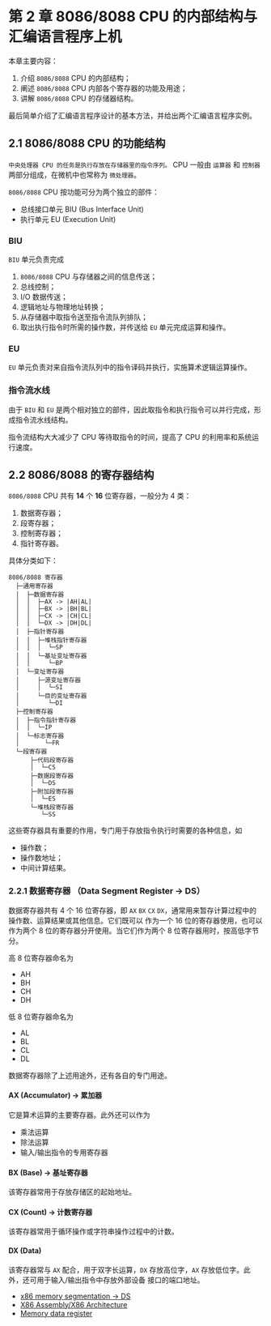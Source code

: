 # 第 2 章 8086/8088 CPU 的内部结构与汇编语言程序上机
本章主要内容：

1. 介绍 `8086/8088` CPU 的内部结构；
2. 阐述 `8086/8088` CPU 内部各个寄存器的功能及用途；
3. 讲解 `8086/8088` CPU 的存储器结构。

最后简单介绍了汇编语言程序设计的基本方法，并给出两个汇编语言程序实例。

## 2.1 8086/8088 CPU 的功能结构
`中央处理器 CPU 的任务是执行存放在存储器里的指令序列。` CPU 一般由 `运算器` 和 `控制器` 两部分组成，在微机中也常称为
`微处理器`。

`8086/8088` CPU 按功能可分为两个独立的部件：

* 总线接口单元 BIU (Bus Interface Unit)
* 执行单元 EU (Execution Unit)

### BIU
`BIU` 单元负责完成 

1. `8086/8088` CPU 与存储器之间的信息传送；
2. 总线控制；
3. I/O 数据传送；
4. 逻辑地址与物理地址转换；
5. 从存储器中取指令送至指令流队列排队；
6. 取出执行指令时所需的操作数，并传送给 `EU` 单元完成运算和操作。

### EU
`EU` 单元负责对来自指令流队列中的指令译码并执行，实施算术逻辑运算操作。

### 指令流水线
由于 `BIU` 和 `EU` 是两个相对独立的部件，因此取指令和执行指令可以并行完成，形成指令流水线结构。

指令流结构大大减少了 CPU 等待取指令的时间，提高了 CPU 的利用率和系统运行速度。

## 2.2 8086/8088 的寄存器结构
`8086/8088` CPU 共有 **14** 个 **16** 位寄存器，一般分为 4 类：

1. 数据寄存器；
2. 段寄存器；
3. 控制寄存器；
4. 指针寄存器。

具体分类如下：

    8086/8088 寄存器
      ├─通用寄存器
      │  ├─数据寄存器
      │  │  ├─AX -> |AH|AL|
      │  │  ├─BX -> |BH|BL|
      │  │  ├─CX -> |CH|CL|
      │  │  └─DX -> |DH|DL|
      │  ├─指针寄存器
      │  │  ├─堆栈指针寄存器
      │  │  │  └─SP
      │  │  └─基址变址寄存器
      │  │     └─BP
      │  └─变址寄存器
      │     ├─源变址寄存器
      │     │  └─SI
      │     └─目的变址寄存器
      │        └─DI
      ├─控制寄存器
      │  ├─指令指针寄存器
      │  │  └─IP
      │  └─标志寄存器
      │  	  └─FR
      └─段寄存器
          ├─代码段寄存器
          │  └─CS
          ├─数据段寄存器
          │  └─DS
          ├─附加段寄存器
          │  └─ES
          └─堆栈段寄存器
             └─SS

这些寄存器具有重要的作用，专门用于存放指令执行时需要的各种信息，如

* 操作数；
* 操作数地址；
* 中间计算结果。

### 2.2.1 数据寄存器 （Data Segment Register -> DS）
数据寄存器共有 4 个 16 位寄存器，即 `AX` `BX` `CX` `DX`，通常用来暂存计算过程中的操作数、运算结果或其他信息。它们既可以
作为一个 16 位的寄存器使用，也可以作为两个 8 位的寄存器分开使用。当它们作为两个 8 位寄存器用时，按高低字节分。

高 8 位寄存器命名为

* AH
* BH
* CH
* DH

低 8 位寄存器命名为

* AL
* BL
* CL
* DL

数据寄存器除了上述用途外，还有各自的专门用途。

#### AX (Accumulator) -> 累加器
它是算术运算的主要寄存器。此外还可以作为

* 乘法运算
* 除法运算
* 输入/输出指令的专用寄存器

#### BX (Base) -> 基址寄存器
该寄存器常用于存放存储区的起始地址。

#### CX (Count) -> 计数寄存器
该寄存器常用于循环操作或字符串操作过程中的计数。

#### DX (Data) 
该寄存器常与 `AX` 配合，用于双字长运算，`DX` 存放高位字，`AX` 存放低位字。此外，还可用于输入/输出指令中存放外部设备
接口的端口地址。

* [x86 memory segmentation -> DS](http://en.wikipedia.org/wiki/X86_memory_segmentation)
* [X86 Assembly/X86 Architecture](http://en.wikibooks.org/wiki/X86_Assembly/X86_Architecture)
* [Memory data register](http://en.wikipedia.org/wiki/Memory_data_register)